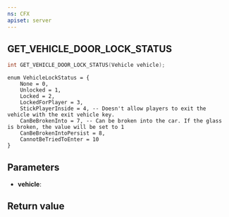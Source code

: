 ```yaml
---
ns: CFX
apiset: server
---
```

## GET_VEHICLE_DOOR_LOCK_STATUS

```c
int GET_VEHICLE_DOOR_LOCK_STATUS(Vehicle vehicle);
```

```
enum VehicleLockStatus = {
    None = 0,
    Unlocked = 1,
    Locked = 2,
    LockedForPlayer = 3,
    StickPlayerInside = 4, -- Doesn't allow players to exit the vehicle with the exit vehicle key.
    CanBeBrokenInto = 7, -- Can be broken into the car. If the glass is broken, the value will be set to 1
    CanBeBrokenIntoPersist = 8,
    CannotBeTriedToEnter = 10
}
```

## Parameters
* **vehicle**: 

## Return value
